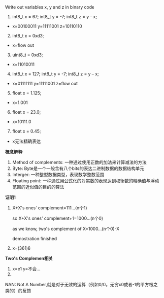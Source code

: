 Write out variables x, y and z in binary code
1) int8_t x = 67; int8_t y = -7; int8_t z = y - x;
* x=00100011 y=11111001 z=10110110
2) int8_t x = 0xd3;
* x=flow out
3) uint8_t = 0xd3;
* x=11010011
4) int8_t x = 127; int8_t y = -7; int8_t z = y – x;
* x=01111111 y=11111001 z=flow out
5) float x = 1.125;
* x=1.001
6) float x = 23.0;
* x=10111.0
7) float x = 0.45;
* x无法精确表达

**概念解释**
1. Method of complements: 一种通过使用正数的加法来计算减法的方法
2. Byte: Byte是一个一般含有八个bits的表达二进制数据的数据结构单元
3. Interger: 一种整型数据类型，表现数学整数范围
4. Floating point: 一种通过用公式化的对实数的表现达到权衡数的精确值与浮动范围的近似值的目的的算法

**证明1**
1. X+X's ones' complement=111...(n个1)
   
   so X+X's ones' complement+1=1000...(n个0)
   
   as we know, two's complement of X=1000...(n个0)-X

   demostration finished

2. x=(361)8

**Two's Complemen相关**
1. x=e1 y=不会...
2. 

NAN: Not A Number,就是对于无效的运算（例如0/0，无穷x0或者-1的平方根之类的）的反馈